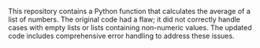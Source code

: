 This repository contains a Python function that calculates the average of a list of numbers.  The original code had a flaw; it did not correctly handle cases with empty lists or lists containing non-numeric values.  The updated code includes comprehensive error handling to address these issues.